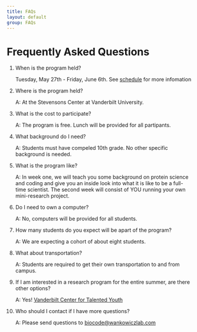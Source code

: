```yaml
---
title: FAQs
layout: default
group: FAQs
---
```


# Frequently Asked Questions

1. When is the program held?
   
   Tuesday, May 27th - Friday, June 6th. See [schedule](/schedule) for more infomation
   
2. Where is the program held?
   
   A: At the Stevensons Center at Vanderbilt University.

3. What is the cost to participate?
   
   A: The program is free. Lunch will be provided for all partipants.

4. What background do I need?
   
   A: Students must have compeled 10th grade. No other specific background is needed.

5. What is the program like?
    
   A: In week one, we will teach you some background on protein science and coding and give you an inside look into what it is like to be a full-time scientist.
   The second week will consist of YOU running your own mini-research project.

6. Do I need to own a computer?

   A: No, computers will be provided for all students.

7. How many students do you expect will be apart of the program?

   A: We are expecting a cohort of about eight students.
   
8. What about transportation?

   A: Students are required to get their own transportation to and from campus. 

10. If I am interested in a research program for the entire summer, are there other options?
    
    A: Yes!
    [Vanderbilt Center for Talented Youth](https://pty.vanderbilt.edu/for-students/)

12. Who should I contact if I have more questions?

    A: Please send questions to biocode@wankowiczlab.com
      
